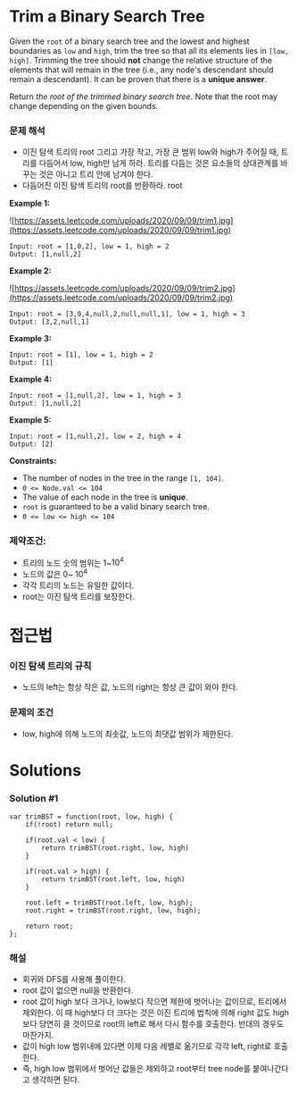 # Trim a Binary Search Tree

Given the `root` of a binary search tree and the lowest and highest boundaries as `low` and `high`, trim the tree so that all its elements lies in `[low, high]`. Trimming the tree should **not** change the relative structure of the elements that will remain in the tree (i.e., any node's descendant should remain a descendant). It can be proven that there is a **unique answer**.

Return *the root of the trimmed binary search tree*. Note that the root may change depending on the given bounds.

### 문제 해석

- 이진 탐색 트리의 root 그리고 가장 작고, 가장 큰 범위 low와 high가 주어질 때, 트리를 다듬어서 low, high만 남게 하라. 트리를 다듬는 것은 요소들의 상대관계를 바꾸는 것은 아니고 트리 안에 남겨야 한다.
- 다듬어진 이진 탐색 트리의 root를 반환하라. root

**Example 1:**

![https://assets.leetcode.com/uploads/2020/09/09/trim1.jpg](https://assets.leetcode.com/uploads/2020/09/09/trim1.jpg)

```
Input: root = [1,0,2], low = 1, high = 2
Output: [1,null,2]

```

**Example 2:**

![https://assets.leetcode.com/uploads/2020/09/09/trim2.jpg](https://assets.leetcode.com/uploads/2020/09/09/trim2.jpg)

```
Input: root = [3,0,4,null,2,null,null,1], low = 1, high = 3
Output: [3,2,null,1]

```

**Example 3:**

```
Input: root = [1], low = 1, high = 2
Output: [1]

```

**Example 4:**

```
Input: root = [1,null,2], low = 1, high = 3
Output: [1,null,2]

```

**Example 5:**

```
Input: root = [1,null,2], low = 2, high = 4
Output: [2]

```

**Constraints:**

- The number of nodes in the tree in the range `[1, 104]`.
- `0 <= Node.val <= 104`
- The value of each node in the tree is **unique**.
- `root` is guaranteed to be a valid binary search tree.
- `0 <= low <= high <= 104`

### 제약조건:

- 트리의 노드 숫의 범위는 1~$10^4$
- 노드의 값은 0~ $10^4$
- 각각 트리의 노드는 유일한 값이다.
- root는 이진 탐색 트리를 보장한다.

# 접근법

### 이진 탐색 트리의 규칙

- 노드의 left는 항상 작은 값, 노드의 right는 항상 큰 값이 와야 한다.

### 문제의 조건

- low, high에 의해 노드의 최솟값, 노드의 최댓값 범위가 제한된다.

# Solutions

### Solution #1

```tsx
var trimBST = function(root, low, high) {
    if(!root) return null;
    
    if(root.val < low) {
        return trimBST(root.right, low, high)
    }
    
    if(root.val > high) {
        return trimBST(root.left, low, high) 
    }
    
    root.left = trimBST(root.left, low, high);
    root.right = trimBST(root.right, low, high);
    
    return root;
};
```

### 해설

- 회귀와 DFS를 사용해 풀이한다.
- root 값이 없으면 null을 반환한다.
- root 값이 high 보다 크거나, low보다 작으면 제한에 벗어나는 값이므로, 트리에서 제외한다. 이 때 high보다 더 크다는 것은 이진 트리에 법칙에 의해 right 값도 high보다 당연히 클 것이므로 root의 left로 해서 다시 함수를 호출한다. 반대의 경우도 마찬가지.
- 값이 high low 범위내에 있다면 이제 다음 레벨로 옮기므로 각각 left, right로 호출한다.
- 즉, high low 범위에서 벗어난 값들은 제외하고 root부터 tree node를 붙여나간다고 생각하면 된다.